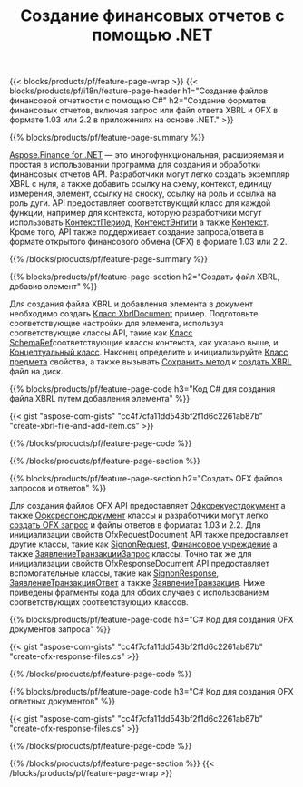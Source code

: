 ﻿---
title: Создание финансовых отчетов с помощью .NET
url: /ru/net/create/
description:  Код C# для создания финансовых отчетов в XBRL и OFX файлов запросов или ответов через библиотеку .NET.
---
{{< blocks/products/pf/feature-page-wrap >}}
{{< blocks/products/pf/i18n/feature-page-header h1="Создание файлов финансовой отчетности с помощью C#" h2="Создание форматов финансовых отчетов, включая запрос или файл ответа XBRL и OFX в формате 1.03 или 2.2 в приложениях на основе .NET." >}}

{{% blocks/products/pf/feature-page-summary %}}

[Aspose.Finance for .NET](https://products.aspose.com/finance/net/) — это многофункциональная, расширяемая и простая в использовании программа для создания и обработки финансовых отчетов API. Разработчики могут легко создать экземпляр XBRL с нуля, а также добавить ссылку на схему, контекст, единицу измерения, элемент, ссылку на сноску, ссылку на роль и 
ссылка на роль дуги. API предоставляет соответствующий класс для каждой функции, например для контекста, которую разработчики могут использовать [КонтекстПериод](https://apireference.aspose.com/finance/net/aspose.finance.xbrl/contextperiod), [КонтекстЭнтити](https://apireference.aspose.com/finance/net/aspose.finance.xbrl/contextentity) а также [Контекст](https://apireference.aspose.com/finance/net/aspose.finance.xbrl/context). 
Кроме того, API также поддерживает создание запроса/ответа в формате открытого финансового обмена (OFX) в формате 1.03 или 2.2.

{{% /blocks/products/pf/feature-page-summary %}}

{{% blocks/products/pf/feature-page-section h2="Создать файл XBRL, добавив элемент" %}}

Для создания файла XBRL и добавления элемента в документ необходимо создать [Класс XbrlDocument](https://apireference.aspose.com/finance/net/aspose.finance.xbrl/xbrldocument) пример. Подготовьте соответствующие настройки для элемента, используя соответствующие классы API, такие как [Класс SchemaRef](https://apireference.aspose.com/finance/net/aspose.finance.xbrl/schemaref)соответствующие классы контекста, как указано выше, и [Концептуальный класс](https://apireference.aspose.com/finance/net/aspose.finance.xbrl/concept). Наконец определите и инициализируйте [Класс предмета](https://apireference.aspose.com/finance/net/aspose.finance.xbrl/item) свойства, а также вызывать [Сохранить метод](https://apireference.aspose.com/finance/net/aspose.finance.xbrl.xbrldocument/save/methods/1) к [создать XBRL](https://products.aspose.com/finance/net/create/xbrl/) файл на диск.

{{% blocks/products/pf/feature-page-code h3="Код C# для создания файла XBRL путем добавления элемента" %}}

{{< gist "aspose-com-gists" "cc4f7cfa11dd543bf2f1d6c2261ab87b" "create-xbrl-file-and-add-item.cs" >}} 

{{% /blocks/products/pf/feature-page-code %}}

{{% /blocks/products/pf/feature-page-section %}}

{{% blocks/products/pf/feature-page-section h2="Создать OFX файлов запросов и ответов" %}}


Для создания файлов OFX API предоставляет [Офксрекуестдокумент](https://apireference.aspose.com/finance/net/aspose.finance.ofx/ofxrequestdocument) а также [Офксреспонсдокумент](https://apireference.aspose.com/finance/net/aspose.finance.ofx/ofxresponsedocument) классы и разработчики могут легко [создать OFX запрос](https://products.aspose.com/finance/net/create/ofx-request/) и файлы ответов в форматах 1.03 и 2.2. Для инициализации свойств OfxRequestDocument API также предоставляет другие классы, такие как [SignonRequest](https://apireference.aspose.com/finance/net/aspose.finance.ofx.signon/signonrequest), [Финансовое учреждение](https://apireference.aspose.com/finance/net/aspose.finance.ofx.signon/financialinstitution) а также [ЗаявлениеТранзакцииЗапрос](https://apireference.aspose.com/finance/net/aspose.finance.ofx.bank/statementtransactionrequest) классы. Точно так же для инициализации свойств OfxResponseDocument API предоставляет вспомогательные классы, такие как [SignonResponse](https://apireference.aspose.com/finance/net/aspose.finance.ofx.signon/signonresponse),  [ЗаявлениеТранзакцияОтвет](https://apireference.aspose.com/finance/net/aspose.finance.ofx.bank/statementtransactionresponse) а также [ЗаявлениеТранзакция](https://apireference.aspose.com/finance/net/aspose.finance.ofx/statementtransaction). Ниже приведены фрагменты кода для обоих случаев с использованием соответствующих соответствующих классов.

{{% blocks/products/pf/feature-page-code h3="C# Код для создания OFX документов запроса" %}}

{{< gist "aspose-com-gists" "cc4f7cfa11dd543bf2f1d6c2261ab87b" "create-ofx-response-files.cs" >}} 

{{% /blocks/products/pf/feature-page-code %}}

{{% blocks/products/pf/feature-page-code h3="C# Код для создания OFX ответных документов" %}}

{{< gist "aspose-com-gists" "cc4f7cfa11dd543bf2f1d6c2261ab87b" "create-ofx-response-files.cs" >}} 

{{% /blocks/products/pf/feature-page-code %}}

{{% /blocks/products/pf/feature-page-section %}}
{{< /blocks/products/pf/feature-page-wrap >}}
